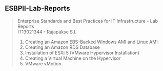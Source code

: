 ## ESBPII-Lab-Reports 
> Enterprise Standards and Best Practices for IT Infrastructure - Lab Reports <br/>
> IT13021344 - Rajapakse S.I.
>
> 1. Creating an Amazon EBS-Backed Windows AMI and Linux AMI
> 2. Creating an Amazon RDS Database
> 3. Installation of ESXi 5 (VMware Hypervisor Installation) 
> 4. Creating a Virtual Machine on the Hypervisor
> 5. VMware vMotion
